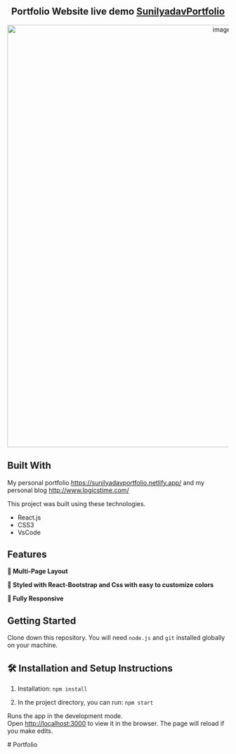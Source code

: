 <h2 align="center">
  Portfolio Website live demo
  <a href="https://sunilyadavportfolio.netlify.app/" target="_blank">SunilyadavPortfolio</a>
</h2>
<div align="center">
  <img width="960" alt="image" src="https://user-images.githubusercontent.com/20383021/148535829-e697023d-cf9b-4873-b04c-ab33c465d085.png">
</div>

## Built With

My personal portfolio   <a href="https://sunilyadavportfolio.netlify.app/" target="_blank">https://sunilyadavportfolio.netlify.app/</a> and my personal blog  <a href="http://www.logicstime.com/" target="_blank">http://www.logicstime.com/</a> <br/>

This project was built using these technologies.

- React.js
- CSS3
- VsCode

## Features

**📖 Multi-Page Layout**

**🎨 Styled with React-Bootstrap and Css with easy to customize colors**

**📱 Fully Responsive**

## Getting Started

Clone down this repository. You will need `node.js` and `git` installed globally on your machine.

## 🛠 Installation and Setup Instructions

1. Installation: `npm install`

2. In the project directory, you can run: `npm start`

Runs the app in the development mode.\
Open [http://localhost:3000](http://localhost:3000) to view it in the browser.
The page will reload if you make edits.

#   P o r t f o l i o  
 